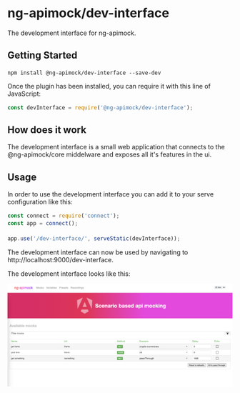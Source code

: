 # ng-apimock/dev-interface
The development interface for ng-apimock. 

## Getting Started

```shell
npm install @ng-apimock/dev-interface --save-dev
```

Once the plugin has been installed, you can require it with this line of JavaScript:

```javascript
const devInterface = require('@ng-apimock/dev-interface');
```
 
## How does it work
The development interface is a small web application that connects to the @ng-apimock/core middelware and exposes all it's features in the ui.


## Usage
In order to use the development interface you can add it to your serve configuration like this:

```javascript
const connect = require('connect');
const app = connect();

app.use('/dev-interface/', serveStatic(devInterface));
```

The development interface can now be used by navigating to http://localhost:9000/dev-interface.

The development interface looks like this:

![alt tag](https://raw.githubusercontent.com/ng-apimock/dev-interface/master/images/dev-interface.png)